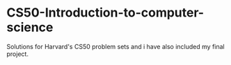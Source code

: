 # CS50-Introduction-to-computer-science

Solutions for Harvard's CS50 problem sets and i have also included my final project.
